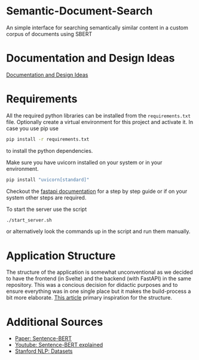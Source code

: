 # Semantic-Document-Search
An simple interface for searching semantically similar content in a custom corpus of documents using SBERT

# Documentation and Design Ideas
[Documentation and Design Ideas](https://github.com/marcozeller/Semantic-Document-Search/tree/main/docs)

# Requirements
All the required python libraries can be installed from the `requirements.txt` file.
Optionally create a virtual environment for this project and activate it.
In case you use pip use
```bash
pip install -r requirements.txt
``` 
to install the python dependencies.

Make sure you have uvicorn installed on your system or in your environment.
```bash
pip install "uvicorn[standard]"
```
Checkout the
[fastapi documentation](https://fastapi.tiangolo.com/#installation)
for a step by step guide or if on your system other steps are required.

To start the server use the script
```bash
./start_server.sh
```
or alternatively look the commands up in the script and run them manually.

# Application Structure
The structure of the application is somewhat unconventional as we decided to have the frontend (in Svelte) and the backend (with FastAPI) in the same repository.
This was a concious decision for didactic purposes and to ensure everything was in one single place but it makes the build-process a bit more elaborate.
[This article](https://phillyharper.medium.com/svelte-fastapi-hello-world-2d545b901a34)
primary inspiration for the structure.

# Additional Sources
* [Paper: Sentence-BERT](https://arxiv.org/abs/1908.10084)
* [Youtube: Sentence-BERT explained](https://www.youtube.com/watch?v=FpUzooAD-a8)
* [Stanford NLP: Datasets](https://nlp.stanford.edu/projects/snli/)